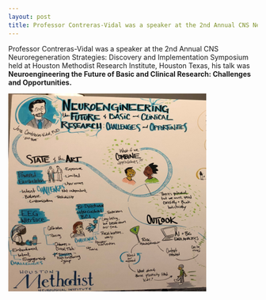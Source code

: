 ```yaml
---
layout: post
title: Professor Contreras-Vidal was a speaker at the 2nd Annual CNS Neuroregeneration Strategies Symposium
---
```

Professor Contreras-Vidal was a speaker at the 2nd Annual CNS Neuroregeneration Strategies: Discovery and Implementation Symposium held at Houston Methodist Research Institute, Houston Texas, his talk was <strong>Neuroengineering the Future of Basic and Clinical Research: Challenges and Opportunities.</strong>

<img src="/photos/poster.jpg" width="400" height="400">
